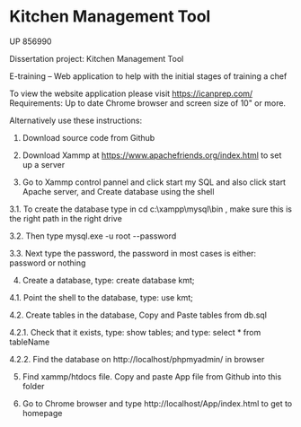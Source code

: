 # Kitchen Management Tool
UP 856990

Dissertation project: 
Kitchen Management Tool

E-training – Web application to help with the initial stages of training a chef 

To view the website application please visit https://icanprep.com/ 
Requirements: Up to date Chrome browser and screen size of 10" or more.

Alternatively use these instructions:

1. Download source code from Github


2. Download Xammp at https://www.apachefriends.org/index.html to set up a server 


3. Go to Xammp control pannel and click start my SQL and also click start Apache server, and Create database using the shell

3.1. To create the database type in cd c:\xampp\mysql\bin , make sure this is the right path in the right drive

3.2. Then type mysql.exe -u root --password

3.3. Next type the password, the password in most cases is either: password or nothing


4. Create a database, type: create database kmt;

4.1. Point the shell to the database, type: use kmt;

4.2. Create tables in the database, Copy and Paste tables from db.sql 

4.2.1. Check that it exists, type: show tables; and type: select * from tableName

4.2.2. Find the database on http://localhost/phpmyadmin/ in browser


5. Find xammp/htdocs file. Copy and paste App file from Github into this folder


6. Go to Chrome browser and type http://localhost/App/index.html to get to homepage
